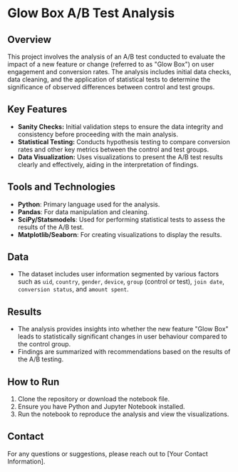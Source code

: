# Glow Box A/B Test Analysis

## Overview
This project involves the analysis of an A/B test conducted to evaluate the impact of a new feature or change (referred to as "Glow Box") on user engagement and conversion rates. The analysis includes initial data checks, data cleaning, and the application of statistical tests to determine the significance of observed differences between control and test groups.

## Key Features
- **Sanity Checks:** Initial validation steps to ensure the data integrity and consistency before proceeding with the main analysis.
- **Statistical Testing:** Conducts hypothesis testing to compare conversion rates and other key metrics between the control and test groups.
- **Data Visualization:** Uses visualizations to present the A/B test results clearly and effectively, aiding in the interpretation of findings.

## Tools and Technologies
- **Python**: Primary language used for the analysis.
- **Pandas**: For data manipulation and cleaning.
- **SciPy/Statsmodels**: Used for performing statistical tests to assess the results of the A/B test.
- **Matplotlib/Seaborn**: For creating visualizations to display the results.

## Data
- The dataset includes user information segmented by various factors such as `uid`, `country`, `gender`, `device`, `group` (control or test), `join date`, `conversion status`, and `amount spent`.
  
## Results
- The analysis provides insights into whether the new feature "Glow Box" leads to statistically significant changes in user behaviour compared to the control group.
- Findings are summarized with recommendations based on the results of the A/B testing.

## How to Run
1. Clone the repository or download the notebook file.
2. Ensure you have Python and Jupyter Notebook installed.
3. Run the notebook to reproduce the analysis and view the visualizations.

## Contact
For any questions or suggestions, please reach out to [Your Contact Information].
